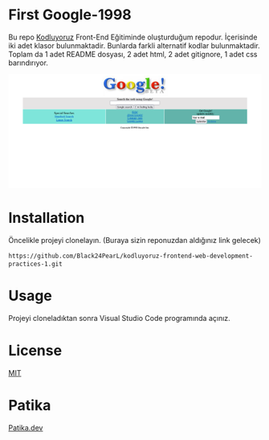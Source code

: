 # First Google-1998

  Bu repo [Kodluyoruz](https://kodluyoruz.org/tr/kodluyoruz/) Front-End Eğitiminde oluşturduğum repodur. İçerisinde iki adet klasor bulunmaktadir. Bunlarda farkli alternatif kodlar bulunmaktadir. Toplam da 1 adet README dosyası, 2 adet html, 2 adet gitignore, 1 adet css barındırıyor.

  ![](/FirstGoogle-1998/First-Google.png)


# Installation

 Öncelikle projeyi clonelayın. (Buraya sizin reponuzdan aldığınız link gelecek)

    https://github.com/Black24PearL/kodluyoruz-frontend-web-development-practices-1.git

 # Usage

  Projeyi cloneladıktan sonra Visual Studio Code programında açınız.

  # License

[MIT](https://choosealicense.com/licenses/mit/)

  # Patika

 [Patika.dev](https://www.patika.dev/tr)